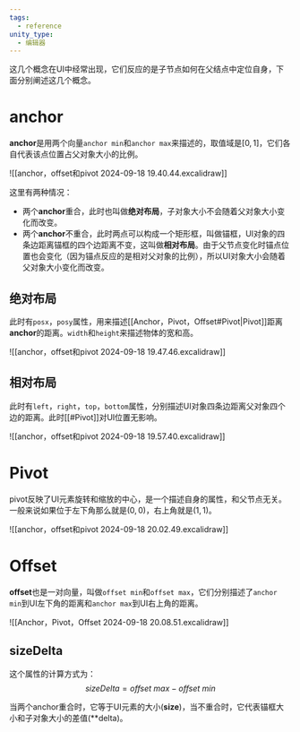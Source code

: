 ```yaml
---
tags:
  - reference
unity_type:
  - 编辑器
---
```

这几个概念在UI中经常出现，它们反应的是子节点如何在父结点中定位自身，下面分别阐述这几个概念。

# anchor

**anchor**是用两个向量`anchor min`和`anchor max`来描述的，取值域是$[0, 1]$，它们各自代表该点位置占父对象大小的比例。

![[anchor，offset和pivot 2024-09-18 19.40.44.excalidraw]]

这里有两种情况：

- 两个**anchor**重合，此时也叫做**绝对布局**，子对象大小不会随着父对象大小变化而改变。
- 两个**anchor**不重合，此时两点可以构成一个矩形框，叫做锚框，UI对象的四条边距离锚框的四个边距离不变，这叫做**相对布局**。由于父节点变化时锚点位置也会变化（因为锚点反应的是相对父对象的比例），所以UI对象大小会随着父对象大小变化而改变。

## 绝对布局

此时有`posx`，`posy`属性，用来描述[[Anchor，Pivot，Offset#Pivot|Pivot]]距离**anchor**的距离。`width`和`height`来描述物体的宽和高。

![[anchor，offset和pivot 2024-09-18 19.47.46.excalidraw]]

## 相对布局

此时有`left`，`right`，`top`，`bottom`属性，分别描述UI对象四条边距离父对象四个边的距离。此时[[#Pivot]]对UI位置无影响。

![[anchor，offset和pivot 2024-09-18 19.57.40.excalidraw]]
# Pivot

pivot反映了UI元素旋转和缩放的中心，是一个描述自身的属性，和父节点无关。一般来说如果位于左下角那么就是$(0, 0)$，右上角就是$(1, 1)$。

![[anchor，offset和pivot 2024-09-18 20.02.49.excalidraw]]

# Offset

**offset**也是一对向量，叫做`offset min`和`offset max`，它们分别描述了`anchor min`到UI左下角的距离和`anchor max`到UI右上角的距离。

![[Anchor，Pivot，Offset 2024-09-18 20.08.51.excalidraw]]

## sizeDelta

这个属性的计算方式为：
$$
sizeDelta = offset \ max - offset \ min
$$

当两个anchor重合时，它等于UI元素的大小(**size**)，当不重合时，它代表锚框大小和子对象大小的差值(**delta)。